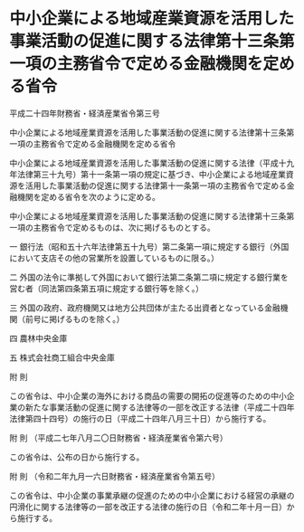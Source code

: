 # 中小企業による地域産業資源を活用した事業活動の促進に関する法律第十三条第一項の主務省令で定める金融機関を定める省令

平成二十四年財務省・経済産業省令第三号

中小企業による地域産業資源を活用した事業活動の促進に関する法律第十三条第一項の主務省令で定める金融機関を定める省令

中小企業による地域産業資源を活用した事業活動の促進に関する法律（平成十九年法律第三十九号）第十一条第一項の規定に基づき、中小企業による地域産業資源を活用した事業活動の促進に関する法律第十一条第一項の主務省令で定める金融機関を定める省令を次のように定める。

中小企業による地域産業資源を活用した事業活動の促進に関する法律第十三条第一項の主務省令で定めるものは、次に掲げるものとする。

一 銀行法（昭和五十六年法律第五十九号）第二条第一項に規定する銀行（外国において支店その他の営業所を設置しているものに限る。）

二 外国の法令に準拠して外国において銀行法第二条第二項に規定する銀行業を営む者（同法第四条第五項に規定する銀行等を除く。）

三 外国の政府、政府機関又は地方公共団体が主たる出資者となっている金融機関（前号に掲げるものを除く。）

四 農林中央金庫

五 株式会社商工組合中央金庫

附 則

この省令は、中小企業の海外における商品の需要の開拓の促進等のための中小企業の新たな事業活動の促進に関する法律等の一部を改正する法律（平成二十四年法律第四十四号）の施行の日（平成二十四年八月三十日）から施行する。

附 則 （平成二七年八月二〇日財務省・経済産業省令第六号）

この省令は、公布の日から施行する。

附 則 （令和二年九月一六日財務省・経済産業省令第五号）

この省令は、中小企業の事業承継の促進のための中小企業における経営の承継の円滑化に関する法律等の一部を改正する法律の施行の日（令和二年十月一日）から施行する。
